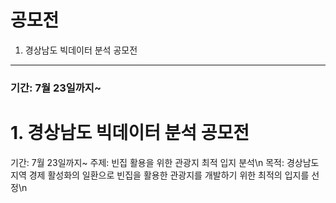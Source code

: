 
**공모전**
=============
1. 경상남도 빅데이터 분석 공모전
-------------
 ### 기간: 7월 23일까지~
# 1. 경상남도 빅데이터 분석 공모전
  기간: 7월 23일까지~ 
  주제: 빈집 활용을 위한 관광지 최적 입지 분석\n
  목적: 경상남도 지역 경제 활성화의 일환으로 빈집을 활용한 관광지를 개발하기 위한 최적의 입지를 선정\n
